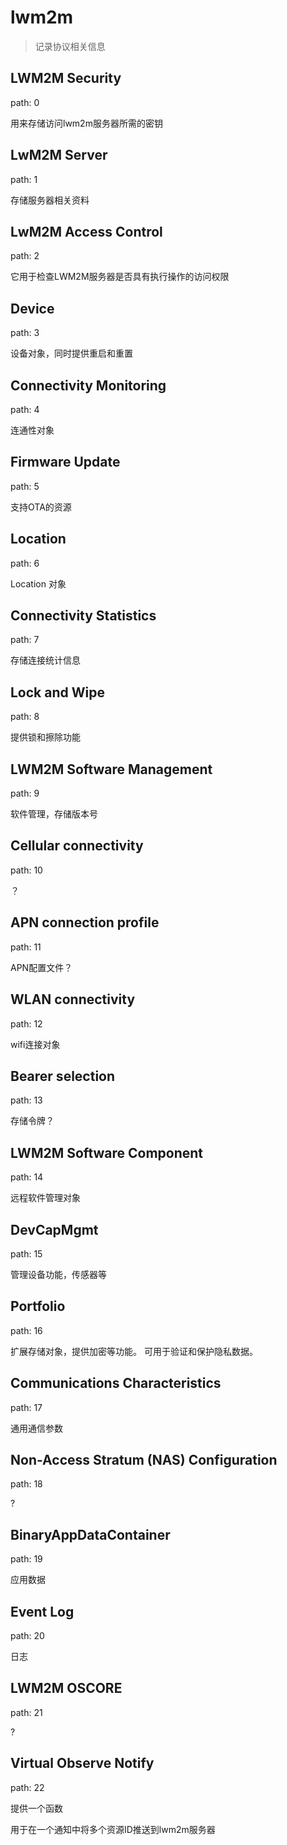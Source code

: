 # lwm2m
> 记录协议相关信息

## LWM2M Security

path: 0

用来存储访问lwm2m服务器所需的密钥

## LwM2M Server

path: 1

存储服务器相关资料

## LwM2M Access Control	

path: 2

它用于检查LWM2M服务器是否具有执行操作的访问权限

## Device

path: 3

设备对象，同时提供重启和重置

## Connectivity Monitoring

path: 4

连通性对象

## Firmware Update

path: 5

支持OTA的资源

## Location

path: 6

Location 对象

## Connectivity Statistics

path: 7

存储连接统计信息

## Lock and Wipe

path: 8

提供锁和擦除功能

## LWM2M Software Management

path: 9

软件管理，存储版本号

## Cellular connectivity

path: 10

？

## APN connection profile

path: 11

APN配置文件？

## WLAN connectivity

path: 12

wifi连接对象

## 	Bearer selection

path: 13

存储令牌？

## LWM2M Software Component

path: 14

远程软件管理对象

## DevCapMgmt

path: 15

管理设备功能，传感器等

## Portfolio

path: 16

扩展存储对象，提供加密等功能。
可用于验证和保护隐私数据。

## Communications Characteristics

path: 17

通用通信参数

## Non-Access Stratum (NAS) Configuration

path: 18

?

## BinaryAppDataContainer

path: 19

应用数据

## Event Log

path: 20

日志

## LWM2M OSCORE

path: 21

?

## Virtual Observe Notify

path: 22

提供一个函数

用于在一个通知中将多个资源ID推送到lwm2m服务器

